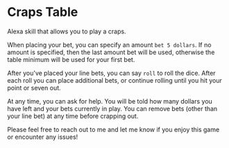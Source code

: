 # Craps Table
Alexa skill that allows you to play a craps.

When placing your bet, you can specify an amount `bet 5 dollars`. If no amount is specified,
then the last amount bet will be used, otherwise the table minimum will be used for your first bet.

After you've placed your line bets, you can say `roll` to roll the dice.  After each roll you can place additional bets, or continue rolling until you hit your point or seven out.

At any time, you can ask for help. You will be told how many dollars you have left and your bets currently in play.  You can remove bets (other than your line bet) at any time before crapping out.

Please feel free to reach out to me and let me know if you enjoy this game or encounter any issues!